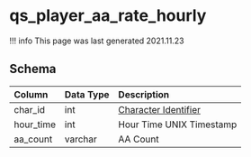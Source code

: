 # qs_player_aa_rate_hourly

!!! info
	This page was last generated 2021.11.23

## Schema

| Column | Data Type | Description |
| :--- | :--- | :--- |
| char_id | int | [Character Identifier](../../schema/characters/character_data.md) |
| hour_time | int | Hour Time UNIX Timestamp |
| aa_count | varchar | AA Count |

